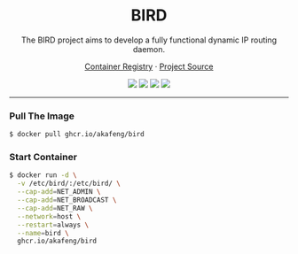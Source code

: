 <h1 align="center">BIRD</h1>

<p align="center">The BIRD project aims to develop a fully functional dynamic IP routing daemon.</p>

<p align="center">
    <a href="https://ghcr.io/akafeng/bird">Container Registry</a> ·
    <a href="https://bird.network.cz">Project Source</a>
</p>

<p align="center">
    <img src="https://img.shields.io/github/actions/workflow/status/akafeng/docker-bird/push.yml?branch=main" />
    <img src="https://img.shields.io/github/last-commit/akafeng/docker-bird" />
    <img src="https://img.shields.io/github/v/release/akafeng/docker-bird" />
    <img src="https://img.shields.io/github/release-date/akafeng/docker-bird" />
</p>

---

### Pull The Image

```bash
$ docker pull ghcr.io/akafeng/bird
```

### Start Container

```bash
$ docker run -d \
  -v /etc/bird/:/etc/bird/ \
  --cap-add=NET_ADMIN \
  --cap-add=NET_BROADCAST \
  --cap-add=NET_RAW \
  --network=host \
  --restart=always \
  --name=bird \
  ghcr.io/akafeng/bird
```
